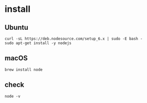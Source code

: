 # install

## Ubuntu
```
curl -sL https://deb.nodesource.com/setup_6.x | sudo -E bash -
sudo apt-get install -y nodejs
```

## macOS
```
brew install node
```

## check
```
node -v
```
